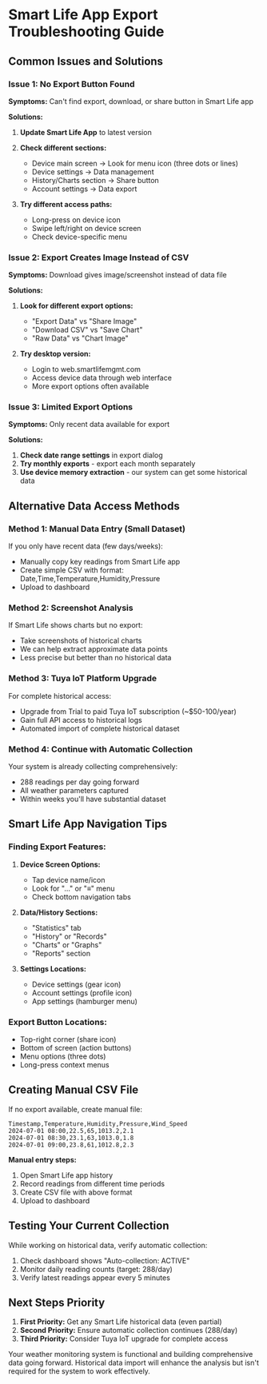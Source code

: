 # Smart Life App Export Troubleshooting Guide

## Common Issues and Solutions

### Issue 1: No Export Button Found
**Symptoms:** Can't find export, download, or share button in Smart Life app

**Solutions:**
1. **Update Smart Life App** to latest version
2. **Check different sections:**
   - Device main screen → Look for menu icon (three dots or lines)
   - Device settings → Data management
   - History/Charts section → Share button
   - Account settings → Data export

3. **Try different access paths:**
   - Long-press on device icon
   - Swipe left/right on device screen
   - Check device-specific menu

### Issue 2: Export Creates Image Instead of CSV
**Symptoms:** Download gives image/screenshot instead of data file

**Solutions:**
1. **Look for different export options:**
   - "Export Data" vs "Share Image"
   - "Download CSV" vs "Save Chart"
   - "Raw Data" vs "Chart Image"

2. **Try desktop version:**
   - Login to web.smartlifemgmt.com
   - Access device data through web interface
   - More export options often available

### Issue 3: Limited Export Options
**Symptoms:** Only recent data available for export

**Solutions:**
1. **Check date range settings** in export dialog
2. **Try monthly exports** - export each month separately
3. **Use device memory extraction** - our system can get some historical data

## Alternative Data Access Methods

### Method 1: Manual Data Entry (Small Dataset)
If you only have recent data (few days/weeks):
- Manually copy key readings from Smart Life app
- Create simple CSV with format: Date,Time,Temperature,Humidity,Pressure
- Upload to dashboard

### Method 2: Screenshot Analysis
If Smart Life shows charts but no export:
- Take screenshots of historical charts
- We can help extract approximate data points
- Less precise but better than no historical data

### Method 3: Tuya IoT Platform Upgrade
For complete historical access:
- Upgrade from Trial to paid Tuya IoT subscription (~$50-100/year)
- Gain full API access to historical logs
- Automated import of complete historical dataset

### Method 4: Continue with Automatic Collection
Your system is already collecting comprehensively:
- 288 readings per day going forward
- All weather parameters captured
- Within weeks you'll have substantial dataset

## Smart Life App Navigation Tips

### Finding Export Features:
1. **Device Screen Options:**
   - Tap device name/icon
   - Look for "..." or "≡" menu
   - Check bottom navigation tabs

2. **Data/History Sections:**
   - "Statistics" tab
   - "History" or "Records"
   - "Charts" or "Graphs"
   - "Reports" section

3. **Settings Locations:**
   - Device settings (gear icon)
   - Account settings (profile icon)
   - App settings (hamburger menu)

### Export Button Locations:
- Top-right corner (share icon)
- Bottom of screen (action buttons)
- Menu options (three dots)
- Long-press context menus

## Creating Manual CSV File

If no export available, create manual file:

```csv
Timestamp,Temperature,Humidity,Pressure,Wind_Speed
2024-07-01 08:00,22.5,65,1013.2,2.1
2024-07-01 08:30,23.1,63,1013.0,1.8
2024-07-01 09:00,23.8,61,1012.8,2.3
```

**Manual entry steps:**
1. Open Smart Life app history
2. Record readings from different time periods
3. Create CSV file with above format
4. Upload to dashboard

## Testing Your Current Collection

While working on historical data, verify automatic collection:
1. Check dashboard shows "Auto-collection: ACTIVE"
2. Monitor daily reading counts (target: 288/day)
3. Verify latest readings appear every 5 minutes

## Next Steps Priority

1. **First Priority:** Get any Smart Life historical data (even partial)
2. **Second Priority:** Ensure automatic collection continues (288/day)
3. **Third Priority:** Consider Tuya IoT upgrade for complete access

Your weather monitoring system is functional and building comprehensive data going forward. Historical data import will enhance the analysis but isn't required for the system to work effectively.